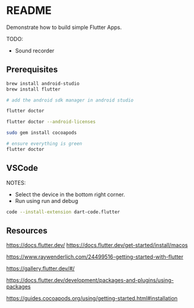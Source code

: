 # README

Demonstrate how to build simple Flutter Apps.

TODO:

* Sound recorder

## Prerequisites

```sh
brew install android-studio
brew install flutter

# add the android sdk manager in android studio

flutter doctor

flutter doctor --android-licenses 

sudo gem install cocoapods

# ensure everything is green
flutter doctor
```

## VSCode

NOTES:

* Select the device in the bottom right corner.  
* Run using run and debug

```sh
code --install-extension dart-code.flutter
```

## Resources

https://docs.flutter.dev/
https://docs.flutter.dev/get-started/install/macos

https://www.raywenderlich.com/24499516-getting-started-with-flutter

https://gallery.flutter.dev/#/

https://docs.flutter.dev/development/packages-and-plugins/using-packages

https://guides.cocoapods.org/using/getting-started.html#installation

